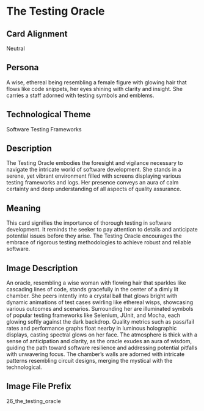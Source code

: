 # The Testing Oracle

## Card Alignment
Neutral

## Persona
A wise, ethereal being resembling a female figure with glowing hair that flows like code snippets, her eyes shining with clarity and insight. She carries a staff adorned with testing symbols and emblems.

## Technological Theme
Software Testing Frameworks

## Description
The Testing Oracle embodies the foresight and vigilance necessary to navigate the intricate world of software development. She stands in a serene, yet vibrant environment filled with screens displaying various testing frameworks and logs. Her presence conveys an aura of calm certainty and deep understanding of all aspects of quality assurance.

## Meaning
This card signifies the importance of thorough testing in software development. It reminds the seeker to pay attention to details and anticipate potential issues before they arise. The Testing Oracle encourages the embrace of rigorous testing methodologies to achieve robust and reliable software.

## Image Description
An oracle, resembling a wise woman with flowing hair that sparkles like cascading lines of code, stands gracefully in the center of a dimly lit chamber. She peers intently into a crystal ball that glows bright with dynamic animations of test cases swirling like ethereal wisps, showcasing various outcomes and scenarios. Surrounding her are illuminated symbols of popular testing frameworks like Selenium, JUnit, and Mocha, each glowing softly against the dark backdrop. Quality metrics such as pass/fail rates and performance graphs float nearby in luminous holographic displays, casting spectral glows on her face. The atmosphere is thick with a sense of anticipation and clarity, as the oracle exudes an aura of wisdom, guiding the path toward software resilience and addressing potential pitfalls with unwavering focus. The chamber’s walls are adorned with intricate patterns resembling circuit designs, merging the mystical with the technological.

## Image File Prefix
26_the_testing_oracle